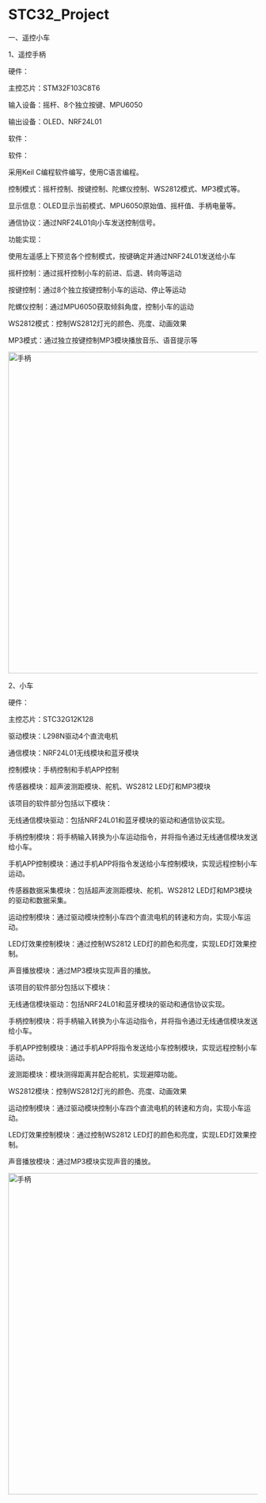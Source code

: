 # STC32_Project
一、遥控小车

1、遥控手柄

硬件：

主控芯片：STM32F103C8T6

输入设备：摇杆、8个独立按键、MPU6050

输出设备：OLED、NRF24L01

软件：

软件：

采用Keil C编程软件编写，使用C语言编程。

控制模式：摇杆控制、按键控制、陀螺仪控制、WS2812模式、MP3模式等。

显示信息：OLED显示当前模式、MPU6050原始值、摇杆值、手柄电量等。

通信协议：通过NRF24L01向小车发送控制信号。

功能实现：

使用左遥感上下预览各个控制模式，按键确定并通过NRF24L01发送给小车

摇杆控制：通过摇杆控制小车的前进、后退、转向等运动

按键控制：通过8个独立按键控制小车的运动、停止等运动

陀螺仪控制：通过MPU6050获取倾斜角度，控制小车的运动

WS2812模式：控制WS2812灯光的颜色、亮度、动画效果

MP3模式：通过独立按键控制MP3模块播放音乐、语音提示等


<img src="https://github.com/MOMINGXX/Picture/blob/main/IMG_20230310_213929.jpg" width="800" height="650" alt="手柄"/><br/>

2、小车


硬件：


主控芯片：STC32G12K128

驱动模块：L298N驱动4个直流电机

通信模块：NRF24L01无线模块和蓝牙模块

控制模块：手柄控制和手机APP控制

传感器模块：超声波测距模块、舵机、WS2812 LED灯和MP3模块


该项目的软件部分包括以下模块：


无线通信模块驱动：包括NRF24L01和蓝牙模块的驱动和通信协议实现。

手柄控制模块：将手柄输入转换为小车运动指令，并将指令通过无线通信模块发送给小车。

手机APP控制模块：通过手机APP将指令发送给小车控制模块，实现远程控制小车运动。

传感器数据采集模块：包括超声波测距模块、舵机、WS2812 LED灯和MP3模块的驱动和数据采集。

运动控制模块：通过驱动模块控制小车四个直流电机的转速和方向，实现小车运动。

LED灯效果控制模块：通过控制WS2812 LED灯的颜色和亮度，实现LED灯效果控制。

声音播放模块：通过MP3模块实现声音的播放。


该项目的软件部分包括以下模块：


无线通信模块驱动：包括NRF24L01和蓝牙模块的驱动和通信协议实现。

手柄控制模块：将手柄输入转换为小车运动指令，并将指令通过无线通信模块发送给小车。

手机APP控制模块：通过手机APP将指令发送给小车控制模块，实现远程控制小车运动。

波测距模块：模块测得距离并配合舵机，实现避障功能。

WS2812模块：控制WS2812灯光的颜色、亮度、动画效果

运动控制模块：通过驱动模块控制小车四个直流电机的转速和方向，实现小车运动。

LED灯效果控制模块：通过控制WS2812 LED灯的颜色和亮度，实现LED灯效果控制。

声音播放模块：通过MP3模块实现声音的播放。

<img src="https://github.com/MOMINGXX/Picture/blob/main/IMG_20230310_213952.jpg" width="800" height="650" alt="手柄"/><br/>
